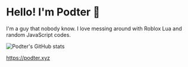 # Hello! I'm Podter 👋
I'm a guy that nobody know. I love messing around with Roblox Lua and random JavaScript codes.

![Podter's GitHub stats](https://github-readme-stats.vercel.app/api?username=podter&show_icons=true&count_private=true&bg_color=161320&text_color=D9E0EE&icon_color=F28FAD&title_color=F28FAD)

https://podter.xyz
<!--
**Podter/Podter** is a ✨ _special_ ✨ repository because its `README.md` (this file) appears on your GitHub profile.

Here are some ideas to get you started:

- 🔭 I’m currently working on ...
- 🌱 I’m currently learning ...
- 👯 I’m looking to collaborate on ...
- 🤔 I’m looking for help with ...
- 💬 Ask me about ...
- 📫 How to reach me: ...
- 😄 Pronouns: ...
- ⚡ Fun fact: ...
-->
